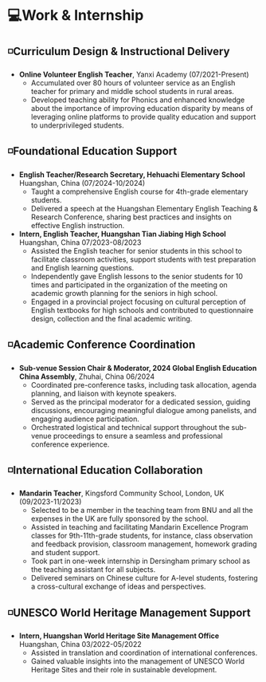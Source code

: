 # 💻Work & Internship

## ◽️Curriculum Design & Instructional Delivery
- **Online Volunteer English Teacher**, Yanxi Academy (07/2021-Present)
  - Accumulated over 80 hours of volunteer service as an English teacher for primary and middle school students in rural areas.
  - Developed teaching ability for Phonics and enhanced knowledge about the importance of improving education disparity by means of leveraging online platforms to provide quality education and support to underprivileged students.

## ◽️Foundational Education Support
- **English Teacher/Research Secretary, Hehuachi Elementary School** Huangshan, China (07/2024-10/2024)
  - Taught a comprehensive English course for 4th-grade elementary students.
  - Delivered a speech at the Huangshan Elementary English Teaching & Research Conference, sharing best practices and insights on effective English instruction.
- **Intern, English Teacher, Huangshan Tian Jiabing High School**    Huangshan, China   07/2023-08/2023
  - Assisted the English teacher for senior students in this school to facilitate classroom activities, support students with test preparation and English learning questions.
  - Independently gave English lessons to the senior students for 10 times and participated in the organization of the meeting on academic growth planning for the seniors in high school.
  - Engaged in a provincial project focusing on cultural perception of English textbooks for high schools and contributed to questionnaire design, collection and the final academic writing.


## ◽️Academic Conference Coordination
- **Sub-venue Session Chair & Moderator, 2024 Global English Education China Assembly**,  Zhuhai, China 06/2024
  - Coordinated pre-conference tasks, including task allocation, agenda planning, and liaison with keynote speakers.
  - Served as the principal moderator for a dedicated session, guiding discussions, encouraging meaningful dialogue among panelists, and engaging audience participation.
  - Orchestrated logistical and technical support throughout the sub-venue proceedings to ensure a seamless and professional conference experience.

## ◽️International Education Collaboration
- **Mandarin Teacher**, Kingsford Community School, London, UK (09/2023-11/2023)
  - Selected to be a member in the teaching team from BNU and all the expenses in the UK are fully sponsored by the school.
  - Assisted in teaching and facilitating Mandarin Excellence Program classes for 9th-11th-grade students, for instance, class observation and feedback provision, classroom management, homework grading and student support.
  - Took part in one-week internship in Dersingham primary school as the teaching assistant for all subjects.
  - Delivered seminars on Chinese culture for A-level students, fostering a cross-cultural exchange of ideas and perspectives.

## ◽️UNESCO World Heritage Management Support 
- **Intern, Huangshan World Heritage Site Management Office**   Huangshan, China       03/2022-05/2022
  - Assisted in translation and coordination of international conferences.
  - Gained valuable insights into the management of UNESCO World Heritage Sites and their role in sustainable development.

